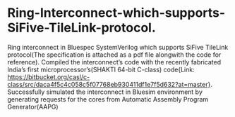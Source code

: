 # Ring-Interconnect-which-supports-SiFive-TileLink-protocol.

Ring interconnect in Bluespec SystemVerilog which supports SiFive TileLink protocol(The specification is attached as a pdf file alongwith the code for reference). Compiled the interconnect’s code with the recently fabricated India’s first microprocessor’s(SHAKTI 64-bit C-class) code{Link: https://bitbucket.org/casl/c-class/src/daca4f5c4c058c5f07768eb930411df1e7f5d632?at=master}. Successfully simulated the interconnect in Bluesim environment by generating requests for the cores from Automatic Assembly Program Generator(AAPG)
